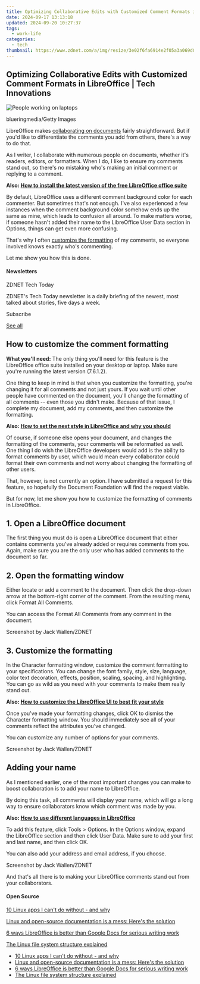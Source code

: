 ```yaml
---
title: Optimizing Collaborative Edits with Customized Comment Formats in LibreOffice | Tech Innovations
date: 2024-09-17 13:13:18
updated: 2024-09-20 10:27:37
tags:
  - work-life
categories:
  - tech
thumbnail: https://www.zdnet.com/a/img/resize/3e02f6fa6914e2f05a3a069d0567d8b91407bcc0/2023/09/20/863efbd3-80a3-44d8-8036-bec80d2e0be9/gettyimages-1390576627.jpg?width=278&height=156&fit=crop&auto=webp
---
```


## Optimizing Collaborative Edits with Customized Comment Formats in LibreOffice | Tech Innovations

![People working on laptops](https://www.zdnet.com/a/img/resize/ed228fc0e7e0da6bbfe7880313f72cf67648809a/2023/09/20/863efbd3-80a3-44d8-8036-bec80d2e0be9/gettyimages-1390576627.jpg?auto=webp&width=1280)

blueringmedia/Getty Images

LibreOffice makes [collaborating on documents](https://www.zdnet.com/home-and-office/work-life/how-to-create-a-libreoffice-template/) fairly straightforward. But if you'd like to differentiate the comments you add from others, there's a way to do that.

As I writer, I collaborate with numerous people on documents, whether it's readers, editors, or formatters. When I do, I like to ensure my comments stand out, so there's no mistaking who's making an initial comment or replying to a comment.

**Also: [How to install the latest version of the free LibreOffice office suite](https://www.zdnet.com/home-and-office/work-life/how-to-install-the-latest-version-of-the-free-libreoffice-office-suite-on-linux/)**

By default, LibreOffice uses a different comment background color for each commenter. But sometimes that's not enough. I've also experienced a few instances when the comment background color somehow ends up the same as mine, which leads to confusion all around. To make matters worse, if someone hasn't added their name to the LibreOffice User Data section in Options, things can get even more confusing.

That's why I often [customize the formatting](https://www.zdnet.com/home-and-office/work-life/how-to-customize-the-libreoffice-ui-to-best-fit-your-style/) of my comments, so everyone involved knows exactly who's commenting.

Let me show you how this is done.

#### Newsletters

ZDNET Tech Today

ZDNET's Tech Today newsletter is a daily briefing of the newest, most talked about stories, five days a week.

 Subscribe

[See all](https://www.zdnet.com/newsletters/)

## How to customize the comment formatting

**What you'll need:** The only thing you'll need for this feature is the LibreOffice office suite installed on your desktop or laptop. Make sure you're running the latest version (7.6.1.2). 

One thing to keep in mind is that when you customize the formatting, you're changing it for all comments and not just yours. If you wait until other people have commented on the document, you'll change the formatting of all comments -- even those you didn't make. Because of that issue, I complete my document, add my comments, and then customize the formatting. 

**Also: [How to set the next style in LibreOffice and why you should](https://www.zdnet.com/home-and-office/work-life/how-to-set-the-next-style-in-libreoffice-and-why-you-should/)**

Of course, if someone else opens your document, and changes the formatting of the comments, your comments will be reformatted as well. One thing I do wish the LibreOffice developers would add is the ability to format comments by user, which would mean every collaborator could format their own comments and not worry about changing the formatting of other users.

That, however, is not currently an option. I have submitted a request for this feature, so hopefully the Document Foundation will find the request viable.

But for now, let me show you how to customize the formatting of comments in LibreOffice.

## 1\. Open a LibreOffice document

The first thing you must do is open a LibreOffice document that either contains comments you've already added or requires comments from you. Again, make sure you are the only user who has added comments to the document so far.

## 2\. Open the formatting window

Either locate or add a comment to the document. Then click the drop-down arrow at the bottom-right corner of the comment. From the resulting menu, click Format All Comments.

You can access the Format All Comments from any comment in the document.

Screenshot by Jack Wallen/ZDNET

## 3\. Customize the formatting

In the Character formatting window, customize the comment formatting to your specifications. You can change the font family, style, size, language, color text decoration, effects, position, scaling, spacing, and highlighting. You can go as wild as you need with your comments to make them really stand out.

**Also: [How to customize the LibreOffice UI to best fit your style](https://www.zdnet.com/home-and-office/work-life/how-to-customize-the-libreoffice-ui-to-best-fit-your-style/)**

Once you've made your formatting changes, click OK to dismiss the Character formatting window. You should immediately see all of your comments reflect the attributes you've changed.

You can customize any number of options for your comments.

Screenshot by Jack Wallen/ZDNET

## Adding your name

As I mentioned earlier, one of the most important changes you can make to boost collaboration is to add your name to LibreOffice. 

By doing this task, all comments will display your name, which will go a long way to ensure collaborators know which comment was made by you.

**Also: [How to use different languages in LibreOffice](https://www.zdnet.com/home-and-office/work-life/how-to-use-different-languages-in-libreoffice-and-why-you-might-need-this-feature/)**

To add this feature, click Tools > Options. In the Options window, expand the LibreOffice section and then click User Data. Make sure to add your first and last name, and then click OK.

You can also add your address and email address, if you choose.

Screenshot by Jack Wallen/ZDNET

And that's all there is to making your LibreOffice comments stand out from your collaborators.

#### Open Source

[10 Linux apps I can't do without - and why](https://www.zdnet.com/article/10-linux-apps-i-cant-do-without-and-why/ "10 Linux apps I can't do without - and why")

[Linux and open-source documentation is a mess: Here's the solution](https://www.zdnet.com/article/linux-and-open-source-documentation-is-a-mess/ "Linux and open-source documentation is a mess: Here's the solution")

[6 ways LibreOffice is better than Google Docs for serious writing work](https://www.zdnet.com/article/6-ways-libreoffice-is-better-than-google-docs-for-serious-writing-work/ "6 ways LibreOffice is better than Google Docs for serious writing work")

[The Linux file system structure explained](https://www.zdnet.com/article/the-linux-file-system-structure-explained/ "The Linux file system structure explained")

* [10 Linux apps I can't do without - and why](https://www.zdnet.com/article/10-linux-apps-i-cant-do-without-and-why/ "10 Linux apps I can't do without - and why")
* [Linux and open-source documentation is a mess: Here's the solution](https://www.zdnet.com/article/linux-and-open-source-documentation-is-a-mess/ "Linux and open-source documentation is a mess: Here's the solution")
* [6 ways LibreOffice is better than Google Docs for serious writing work](https://www.zdnet.com/article/6-ways-libreoffice-is-better-than-google-docs-for-serious-writing-work/ "6 ways LibreOffice is better than Google Docs for serious writing work")
* [The Linux file system structure explained](https://www.zdnet.com/article/the-linux-file-system-structure-explained/ "The Linux file system structure explained")

<ins class="adsbygoogle"
     style="display:block"
     data-ad-format="autorelaxed"
     data-ad-client="ca-pub-7571918770474297"
     data-ad-slot="1223367746"></ins>



<ins class="adsbygoogle"
     style="display:block"
     data-ad-client="ca-pub-7571918770474297"
     data-ad-slot="8358498916"
     data-ad-format="auto"
     data-full-width-responsive="true"></ins>
